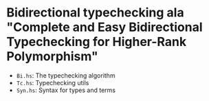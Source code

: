 # Bidirectional typechecking ala "Complete and Easy Bidirectional Typechecking for Higher-Rank Polymorphism"

- `Bi.hs`: The typechecking algorithm
- `Tc.hs`: Typechecking utils
- `Syn.hs`: Syntax for types and terms

